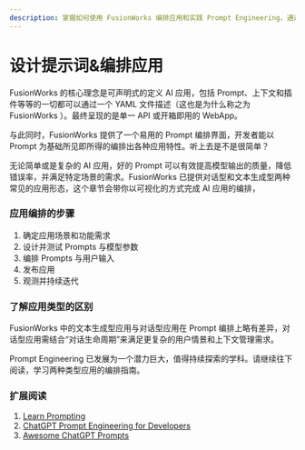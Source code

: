 ```yaml
---
description: 掌握如何使用 FusionWorks 编排应用和实践 Prompt Engineering，通过内置的两种应用类型，搭建出高价值的 AI 应用。
---
```


# 设计提示词&编排应用

FusionWorks 的核心理念是可声明式的定义 AI 应用，包括 Prompt、上下文和插件等等的一切都可以通过一个 YAML 文件描述（这也是为什么称之为 FusionWorks ）。最终呈现的是单一 API 或开箱即用的 WebApp。

与此同时，FusionWorks 提供了一个易用的 Prompt 编排界面，开发者能以 Prompt 为基础所见即所得的编排出各种应用特性。听上去是不是很简单？

无论简单或是复杂的 AI 应用，好的 Prompt 可以有效提高模型输出的质量，降低错误率，并满足特定场景的需求。FusionWorks 已提供对话型和文本生成型两种常见的应用形态，这个章节会带你以可视化的方式完成 AI 应用的编排，

### 应用编排的步骤

1. 确定应用场景和功能需求
2. 设计并测试 Prompts 与模型参数
3. 编排 Prompts 与用户输入
4. 发布应用
5. 观测并持续迭代

### 了解应用类型的区别

FusionWorks 中的文本生成型应用与对话型应用在 Prompt 编排上略有差异，对话型应用需结合“对话生命周期”来满足更复杂的用户情景和上下文管理需求。

Prompt Engineering 已发展为一个潜力巨大，值得持续探索的学科。请继续往下阅读，学习两种类型应用的编排指南。

### 扩展阅读

1. [Learn Prompting](https://learnprompting.org/zh-Hans/)
2. [ChatGPT Prompt Engineering for Developers](https://www.deeplearning.ai/short-courses/chatgpt-prompt-engineering-for-developers/)
3. [Awesome ChatGPT Prompts](https://github.com/f/awesome-chatgpt-prompts)

